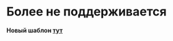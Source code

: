 # Более не поддерживается
__Новый шаблон [тут](https://github.com/dimkazambidis/start-template-gulp-4)__
